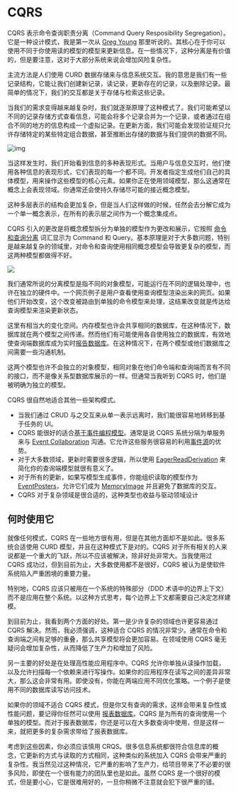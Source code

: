 # CQRS

CQRS 表示命令查询职责分离（Command Query Resposibility Segregation）。它是一种设计模式，我是第一次从 [Greg Young](https://twitter.com/gregyoung) 那里听说的。其核心在于你可以使用不同于你使用读的模型的模型来更新信息。在一些情况下，这种分离是有价值的，但是要注意，这对于大部分系统来说会增加风险复杂性。

主流方法是人们使用 CURD 数据存储来与信息系统交互。我的意思是我们有一些记录结构，它能让我们创建新记录，读记录，更新存在的记录，以及删除记录。最简单的情况下，我们的交互都是关于存储与检索这些记录。

当我们的需求变得越来越复杂时，我们就逐渐原理了这种模式了。我们可能希望以不同的记录存储方式查看信息，可能会将多个记录合并为一个记录，或者通过在组合不同的地方的信息构成一个虚拟记录。在更新方面，我们可能会发现验证规只允许存储特定的某些特定组合数据，甚至推断出存储的数据与我们提供的数据不同。

![img](/asserts/single-model.png)

当这样发生时，我们开始看到信息的多种表现形式。当用户与信息交互时，他们使用各种信息的表现形式，它们表现的每一个都不同。开发者指定生成他们自己的具体模型，用来操作这些模型的核心元素。如果你正在使用领域模型，那么这通常在概念上会表现领域。你通常还会使持久存储尽可能的接近概念模型。

这种多层表示的结构会更加复杂，但是当人们这样做的时候，任然会去分解它成为一个单一概念表示，在所有的表示层之间作为一个概念集成点。

CQRS 引入的更改是将概念模型拆分为单独的模型作为更改和展示，它按照 [命令和查询分离](https://martinfowler.com/bliki/CommandQuerySeparation.html) 词汇显示为 Command 和 Query。基本原理是对于大多数问题，特别是越来越复杂的领域里，对命令和查询使用相同概念模型会导致更复杂的模型，而这两种模型都做得不好。

![](/asserts/cqrs.png)

我们通常所说的分离模型是指不同的对象模型，可能运行在不同的逻辑处理中，也许在独立的硬件中。一个网页例子是用户查看使用查询模型渲染出来的网页。如果他们开始改变，这个改变被路由到单独的命令模型来处理，这结果改变就是传达给查询模型来渲染更新状态。

这里有相当大的变化空间。内存模型也许会共享相同的数据库，在这种情况下，数据库就在两个模型之间传递。然而他们有可能使用各自使用独立的数据库，有效地使查询端数据库成为实时[报告数据库](Reporting-Database.md)。在这种情况下，在两个模型或他们数据库之间需要一些沟通机制。

这两个模型也许不会独立的对象模型，相同对象在他们命令端和查询端而言有不同的接口，而不是像关系型数据库展示的一样。但通常当我听到 CQRS 时，他们是被明确为独立的模型。

CQRS 很自然地适合其他一些架构模式。

- 当我们通过 CRUD 与之交互来从单一表示远离时，我们能很容易地转移到基于任务的 UI。
- CQRS 能很好的适合[基于事件编程模型](https://martinfowler.com/eaaDev/EventNarrative.html)。通常是说 CQRS 系统分隔为单服务来与 [Event Collaboration](https://martinfowler.com/eaaDev/EventCollaboration.html) 沟通。它允许这些服务很容易的利用[事件源](https://martinfowler.com/eaaDev/EventSourcing.html)的优势。
- 对于大多数领域，更新时需要很多逻辑，所以使用 [EagerReadDerivation](https://martinfowler.com/bliki/EagerReadDerivation.html) 来简化你的查询端模型就很有意义了。
- 对于所有的更新，如果写模型生成事件，你能组织读取的模型作为 [EventPosters](https://martinfowler.com/bliki/EventPoster.html)，允许它们成为 [MemoryImage](https://martinfowler.com/bliki/MemoryImage.html) 并且避免了数据库的交互。
- CQRS 对于复杂领域是很合适的，这种类型也收益与驱动领域设计

## 何时使用它

就像任何模式，CQRS 在一些地方很有用，但是在其他方面却不是如此。很多系统合适使用 CURD 模型，并且在这种模式下是对的。CQRS 对于所有相关的人来说都是一个重大的飞跃，所以不应该被解决，除非好处非常大。当我使用过 CQRS 成功过，但到目前为止，大多数使用都不是很好，CQRS 被认为是使软件系统陷入严重困境的重要力量。

特别地，CQRS 应该只被用在一个系统的特殊部分（DDD 术语中的边界上下文）而不是应用在整个系统。以这种方式思考，每个边界上下文都需要自己决定怎样建模。

到目前为止，我看到两个方面的好处。第一是少许复杂的领域也许更容易通过 CQRS 解决。然而，我必须强调，这种适合 CQRS 的情况非常少。通常在命令和查询端之间有足够的重叠，那么共享模型将会更加容易。在领域使用 CQRS 毫无疑问会增加复杂性，从而降低了生产力和增加了风险。

另一主要的好处是在处理高性能应用程序中。CQRS 允许你单独从读操作加载，以及允许扫描每一个依赖来进行写操作。如果你的应用程序在读写之间的差异非常大，那么这会非常有用。即使没有，你能在两端应用不同优化策略。一个例子是使用不同的数据库读写访问技术。

如果你的领域不适合 CQRS 模式，但是你又有查询的需求，这样会带来复杂性或性能问题，要记得你任然可以使用 [报表数据库](Reporting-Database.md)。CQRS 是为所有的查询使用一个单独的模型。而对于报表数据库，你还是可以在大多数查询中使用，但是这样一来，就把更多的复杂需求带给了报表数据库。

考虑到这些因素，你必须应该慎用 CRQS。很多信息系统都很符合信息库的概念，它更新的方式与读取的方式相同，这种类似的系统加入 CQRS 会带来严重的复杂性。我当然见过这种情况，它严重的影响了生产力，给项目带来了不必要的很多风险，即使在一个很有能力的团队里也是如此。虽然 CQRS 是一个很好的模式，但是要小心，它是很难用好的，一旦你稍微不注意就会犯下很严重的错。

















[CQRS]: https://martinfowler.com/bliki/CQRS.html



